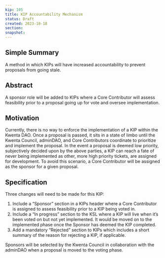 ```yaml
---
kip: 105
title: KIP Accountability Mechanism
status: Draft
created: 2023-10-18
section: 
snapshot:
---
```


## Simple Summary
A method in which KIPs will have increased accountability to prevent proposals from going stale. 

## Abstract
A sponsor role will be added to KIPs where a Core Contributor will assess feasibility prior to a proposal going up for vote and oversee implementation.

## Motivation
Currently, there is no way to enforce the implementation of a KIP within the Kwenta DAO. Once a proposal is passed, it sits in a state of limbo until the Kwenta Council, adminDAO, and Core Contributors coordinate to prioritize and implement the proposal. In the event a proposal is deemed low priority, subjectively decided upon by the above parties, a KIP can reach a fate of never being implemented as other, more high priority tickets, are assigned for development. To avoid this scenario, a Core Contributor will be assigned as the sponsor for a given proposal. 

## Specification
Three changes will need to be made for this KIP: 
1. Include a “Sponsor” section in a KIPs header where a Core Contributor is assigned to assess feasibility prior to a KIP being voted in.
1. Include a “In progress” section to the KSL where a KIP will live when it’s been voted on but not yet implemented. It would be moved on to the implemented phase once the Sponsor has deemed the KIP completed.
1. Add a mandatory “Rejected” section to KIPs which includes a short summary of the reason for rejecting a KIP, if applicable.

Sponsors will be selected by the Kwenta Council in collaboration with the adminDAO when a proposal is moved to the voting phase.
